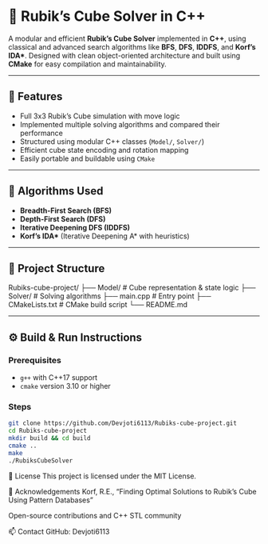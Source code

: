 # 🧊 Rubik’s Cube Solver in C++

A modular and efficient **Rubik’s Cube Solver** implemented in **C++**, using classical and advanced search algorithms like **BFS**, **DFS**, **IDDFS**, and **Korf’s IDA\***. Designed with clean object-oriented architecture and built using **CMake** for easy compilation and maintainability.

---

## 🚀 Features

- Full 3x3 Rubik’s Cube simulation with move logic
- Implemented multiple solving algorithms and compared their performance
- Structured using modular C++ classes (`Model/`, `Solver/`)
- Efficient cube state encoding and rotation mapping
- Easily portable and buildable using `CMake`

---

## 🧠 Algorithms Used

- **Breadth-First Search (BFS)**
- **Depth-First Search (DFS)**
- **Iterative Deepening DFS (IDDFS)**
- **Korf’s IDA\*** (Iterative Deepening A\* with heuristics)

---

## 📁 Project Structure

Rubiks-cube-project/
├── Model/ # Cube representation & state logic
├── Solver/ # Solving algorithms
├── main.cpp # Entry point
├── CMakeLists.txt # CMake build script
└── README.md


---

## ⚙️ Build & Run Instructions

### Prerequisites
- `g++` with C++17 support
- `cmake` version 3.10 or higher

### Steps

```bash
git clone https://github.com/Devjoti6113/Rubiks-cube-project.git
cd Rubiks-cube-project
mkdir build && cd build
cmake ..
make
./RubiksCubeSolver
```

📜 License
This project is licensed under the MIT License.

🙌 Acknowledgements
Korf, R.E., “Finding Optimal Solutions to Rubik’s Cube Using Pattern Databases”

Open-source contributions and C++ STL community

📫 Contact
GitHub: Devjoti6113
